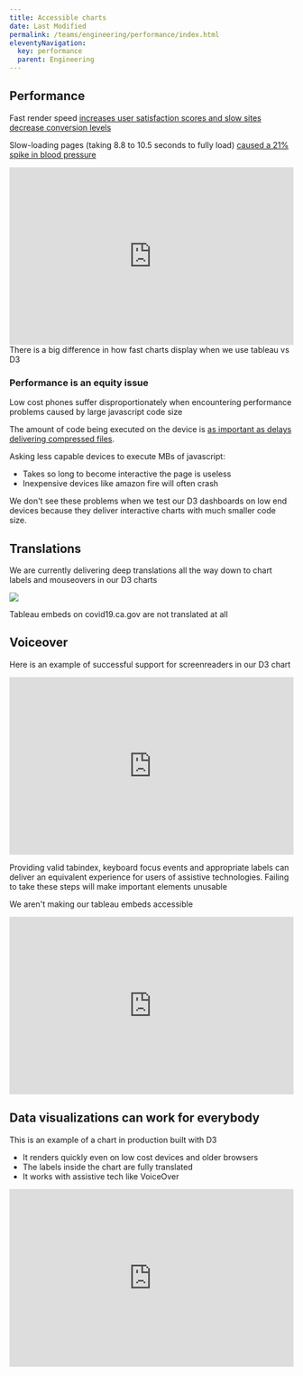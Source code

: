 ```yaml
---
title: Accessible charts
date: Last Modified 
permalink: /teams/engineering/performance/index.html
eleventyNavigation:
  key: performance
  parent: Engineering
---
```


<style>
#navigation {
  display: none !important;
}
#main {
  padding-left: 0 !important;
}
iframe {
  max-width: 100%;
}
.footer-nav {
  display: none !important;
}
</style>

## Performance

Fast render speed <a href="https://web.dev/why-speed-matters/">increases user satisfaction scores and slow sites decrease conversion levels</a> 

Slow-loading pages (taking 8.8 to 10.5 seconds to fully load) <a href="https://au.pcmag.com/news/84535/study-finds-bad-web-design-is-killing-us-all-with-stress">caused a 21% spike in blood pressure</a>

<iframe width="560" height="315" src="https://www.youtube.com/embed/xki_Jo0NlM4" frameborder="0" allow="accelerometer; autoplay; clipboard-write; encrypted-media; gyroscope; picture-in-picture" allowfullscreen></iframe>
There is a big difference in how fast charts display when we use tableau vs D3

### Performance is an equity issue

Low cost phones suffer disproportionately when encountering performance problems caused by large javascript code size

The amount of code being executed on the device is <a href="https://nolanlawson.com/2021/02/23/javascript-performance-beyond-bundle-size/">as important as delays delivering compressed files</a>.

Asking less capable devices to execute MBs of javascript:
- Takes so long to become interactive the page is useless
- Inexpensive devices like amazon fire will often crash

We don't see these problems when we test our D3 dashboards on low end devices because they deliver interactive charts with much smaller code size.

## Translations

We are currently delivering deep translations all the way down to chart labels and mouseovers in our D3 charts

<img src="https://cagov.github.io/covid19.ca.gov-site-handbook/static/img/viet-chart.jpg">

Tableau embeds on covid19.ca.gov are not translated at all

## Voiceover

Here is an example of successful support for screenreaders in our D3 chart

<iframe width="560" height="315" src="https://www.youtube.com/embed/gjkyxqUEpbk" frameborder="0" allow="accelerometer; autoplay; clipboard-write; encrypted-media; gyroscope; picture-in-picture" allowfullscreen></iframe>

Providing valid tabindex, keyboard focus events and appropriate labels can deliver an equivalent experience for users of assistive technologies. Failing to take these steps will make important elements unusable

We aren't making our tableau embeds accessible

<iframe width="560" height="315" src="https://www.youtube.com/embed/mI2jFD6Wbdo" frameborder="0" allow="accelerometer; autoplay; clipboard-write; encrypted-media; gyroscope; picture-in-picture" allowfullscreen></iframe>

## Data visualizations can work for everybody

This is an example of a chart in production built with D3
- It renders quickly even on low cost devices and older browsers
- The labels inside the chart are fully translated
- It works with assistive tech like VoiceOver

<iframe width="560" height="315" src="https://www.youtube.com/embed/zJGe0Xy8sqk" frameborder="0" allow="accelerometer; autoplay; clipboard-write; encrypted-media; gyroscope; picture-in-picture" allowfullscreen></iframe>

